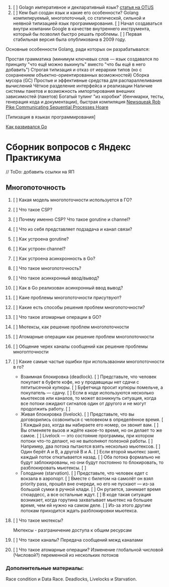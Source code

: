 1. [ ] Golagn императивное и декларативный язык?
    [статья на OTUS](https://otus.ru/journal/imperativnoe-i-deklarativnoe-programmirovanie/)
2. [ ] Кем был создан язык и какие его особенности? Golang компилируемый, многопоточный, со статической, сильной и неявной типизацией язык программирования. [ ] Начал создаваться внутри компании Google в качестве внутреннего инструмента, который бы позволил быстро решать проблемы. [ ] Первая стабильная версия была опубликована в 2009 году.

Основные особенности Golang, ради которых он разрабатывался:

Простая грамматика (минимум ключевых слов — язык создавался по принципу "что ещё можно выкинуть" вместо "что бы ещё в него добавить")
Строгая типизация и отказ от иерархии типов (но с сохранением объектно-ориентированных возможностей)
Сборка мусора (GC)
Простые и эффективные средства для распараллеливания вычислений
Чёткое разделение интерфейса и реализации
Наличие системы пакетов и возможность импортирования внешних зависимостей (пакетов)
Богатый тулинг "из коробки" (бенчмарки, тесты, генерация кода и документации), быстрая компиляция
[Newsqueak Rob Pike Communicating Sequential Processes Hoare](https://swtch.com/~rsc/thread/newsqueak.pdf)

[Типизация в языках программирования]

[Как развивался Go](https://habr.com/ru/articles/262295/)

# Сборник вопросов с Яндекс Практикума
// ToDo: добавить ссылки на ЯП
## Многопоточность
1. [ ] Какая модель многопоточности используется в ГО? 
2. [ ] Что такое CSP? 
3. [ ] Почему именно CSP? Что такое gorutine и channel? 
4. [ ] Что из себя представляет подзадача и канал связи? 
5. [ ] Как устроена gorutine? 
6. [ ] Как устроен channel? 
7. [ ] Как устроена асинхронность в Go? 
8. [ ] Что такое многопоточность? 
9. [ ] Что такое асинхронный ввод/вывод? 
10. [ ] Как в Go реализован асинхронный ввод вывод? 
11. [ ] Каие проблемы многопоточности присутвуют? 
12. [ ] Какие есть способы решения проблем многопоточности? 
13. [ ] Что такое атомарные операции в GO? 
14. [ ] Мютексы, как решение проблем многопоточности 
15. [ ] Атомарные операции как решение проблем многопоточности 
16. [ ] Общение черех каналы сообщений как решение проблемы многопточности 
17. [ ] Какие самые частые ошибки при использваонии многопоточности в го? 
    - Взаимная блокировка (deadlock). [ ] Представьте, что человек покупает в буфете кофе, но у продавщицы нет сдачи с пятитысячной купюры. [ ] Буфетчица просит купюры помельче, а покупатель — сдачу. [ ] Если в коде используются несколько мьютексов или каналов, то может возникнуть ситуация, когда все потоки ожидают сигналов один от другого и не могут продолжить работу. [ ] 
    - Живая блокировка (livelock). [ ] Представьте, что вы договорились созвониться с человеком в определённое время. [ ] Каждый раз, когда вы набираете его номер, он звонит вам. [ ] Вы отменяете вызов и ждёте какое-то время, но он делает то же самое. [ ] Livelock — это cостояние программы, при котором потоки что-то делают, но не выполняют полезной работы. [ ] Например, два потока пытаются взять несколько мьютексов. [ ] Один берёт А и B, а другой B и A. [ ] Если второй мьютекс занят, каждый поток откатывается назад. [ ] Оба потока формально не будут заблокированы, но они будут постоянно то блокировать, то разблокировать мьютексы. [ ] 
    - Голодание (starvation). [ ] Представьте, что человек едет с вокзала в аэропорт. [ ] Вместе с билетом на самолёт он взял priority pass, прошёл вне очереди, но его не пускают — из-за большой сумки в ручной клади. [ ] Он ругается, занимает время стюардесс, а все остальные ждут. [ ] В коде такая ситуация возникает, когда горутина захватывает мьютекс на большее время, чем ей нужно на самом деле. [ ] Из-за этого другим потокам приходится ждать разблокировки мьютекса.

18. [ ] Что такое мютексы?

    Мютексы - разграничение доступа к общим ресурсам

19. [ ] Что такое каналы? Передача сообщений межд каналами
20. [ ] Что такое атомарные операции? Изменение глобальной числовой (Числовой?) переменной из нескольких потоков

### Дополнительные материалы:

Race condition и Data Race.
Deadlocks, Livelocks и Starvation.